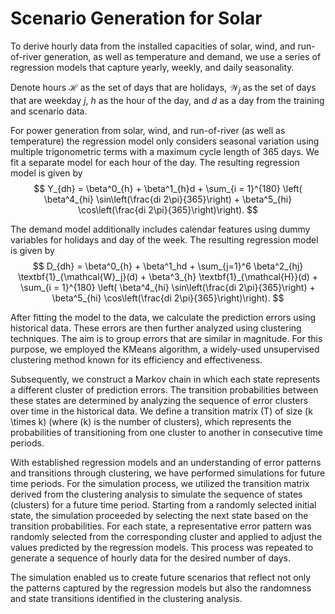 # Scenario Generation for Solar

To derive hourly data from the installed capacities of solar, wind, and run-of-river generation, as well as temperature and demand, we use a series of regression models that capture yearly, weekly, and daily seasonality.

Denote hours $\mathcal{H}$ as the set of days that are holidays, $\mathcal{W}_j$ as the set of days that are weekday $j$, $h$ as the hour of the day, and $d$ as a day from the training and scenario data. 

For power generation from solar, wind, and run-of-river (as well as temperature) the regression model only considers seasonal variation using multiple trigonometric terms with a maximum cycle length of 365 days. We fit a separate model for each hour of the day. The resulting regression model is given by
$$
Y_{dh} = \beta^0_{h} + \beta^1_{h}d + \sum_{i = 1}^{180}  \left( \beta^4_{hi} \sin\left(\frac{di 2\pi}{365}\right) + \beta^5_{hi} \cos\left(\frac{di 2\pi}{365}\right)\right).
$$

The demand model additionally includes calendar features using dummy variables for holidays and day of the week. The resulting regression model is given by
$$
D_{dh} = \beta^0_{h} + \beta^1_hd + \sum_{j=1}^6 \beta^2_{hj} \textbf{1}_{\mathcal{W}_j}(d)   + \beta^3_{h} \textbf{1}_{\mathcal{H}}(d) + \sum_{i = 1}^{180}  \left( \beta^4_{hi} \sin\left(\frac{di 2\pi}{365}\right) + \beta^5_{hi} \cos\left(\frac{di 2\pi}{365}\right)\right).
$$

After fitting the model to the data, we calculate the prediction errors using historical data. These errors are then further analyzed using clustering techniques. The aim is to group errors that are similar in magnitude. For this purpose, we employed the KMeans algorithm, a widely-used unsupervised clustering method known for its efficiency and effectiveness.

Subsequently, we construct a Markov chain in which each state represents a different cluster of prediction errors. The transition probabilities between these states are determined by analyzing the sequence of error clusters over time in the historical data. We define a transition matrix \(T\) of size \(k \times k\) (where \(k\) is the number of clusters), which represents the probabilities of transitioning from one cluster to another in consecutive time periods.

With established regression models and an understanding of error patterns and transitions through clustering, we have performed simulations for future time periods. For the simulation process, we utilized the transition matrix derived from the clustering analysis to simulate the sequence of states (clusters) for a future time period. Starting from a randomly selected initial state, the simulation proceeded by selecting the next state based on the transition probabilities. For each state, a representative error pattern was randomly selected from the corresponding cluster and applied to adjust the values predicted by the regression models. This process was repeated to generate a sequence of hourly data for the desired number of days.

The simulation enabled us to create future scenarios that reflect not only the patterns captured by the regression models but also the randomness and state transitions identified in the clustering analysis.
